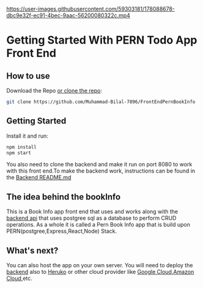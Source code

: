 https://user-images.githubusercontent.com/59303181/178088678-dbc9e32f-ec91-4bec-9aac-56200080322c.mp4

# Getting Started With PERN Todo App Front End

## How to use

Download the Repo [or clone the repo](https://github.com/Muhammad-Bilal-7896/FrontEndPernBookInfo):

<!-- #default-branch-switch -->

```sh
git clone https://github.com/Muhammad-Bilal-7896/FrontEndPernBookInfo
```

## Getting Started
Install it and run:

```sh
npm install
npm start
```
You also need to clone the backend and make it run on port 8080 to work with this front end.To make the backend work, instructions can be found in the 
[Backend README.md]([README.md](https://github.com/Muhammad-Bilal-7896/BackEndPernBookInfo/blob/master/README.md))

## The idea behind the bookInfo

<!-- #default-branch-switch -->

This is a Book Info app front end that uses and works along with the [backend api](https://github.com/Muhammad-Bilal-7896/BackEndPernBookInfo) that uses postgree sql as a database to perform CRUD operations. As a whole it is called a Pern Book Info app that is build upon PERN(postgree,Express,React,Node) Stack.

## What's next?

<!-- #default-branch-switch -->

You can also host the app on your own server. You will need to deploy the [backend](https://github.com/Muhammad-Bilal-7896/BackEndPernBookInfo) also to [Heruko](https://www.heroku.com/) or other cloud provider like [Google Cloud](https://cloud.google.com/),[Amazon Cloud](https://aws.amazon.com/),etc.

